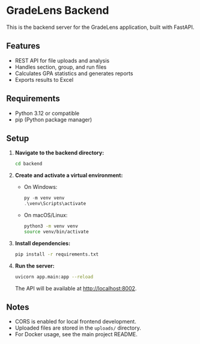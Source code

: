 # GradeLens Backend

This is the backend server for the GradeLens application, built with FastAPI.

## Features

- REST API for file uploads and analysis
- Handles section, group, and run files
- Calculates GPA statistics and generates reports
- Exports results to Excel

## Requirements

- Python 3.12 or compatible
- pip (Python package manager)

## Setup

1. **Navigate to the backend directory:**
   ```bash
   cd backend
   ```

2. **Create and activate a virtual environment:**
   - On Windows:
     ```powershell
     py -m venv venv
     .\venv\Scripts\activate
     ```
   - On macOS/Linux:
     ```bash
     python3 -m venv venv
     source venv/bin/activate
     ```

3. **Install dependencies:**
   ```bash
   pip install -r requirements.txt
   ```

4. **Run the server:**
   ```bash
   uvicorn app.main:app --reload
   ```

   The API will be available at [http://localhost:8002](http://localhost:8002).

## Notes

- CORS is enabled for local frontend development.
- Uploaded files are stored in the `uploads/` directory.
- For Docker usage, see the main project README.
